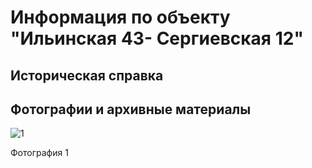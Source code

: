# Информация по объекту "Ильинская 43- Сергиевская 12"

## Историческая справка

## Фотографии и архивные материалы

![1](/BuidingsInfo/6fea7570-8631-4f4d-8d23-098df508ab03/1_Compressed.jpg)

Фотография 1

